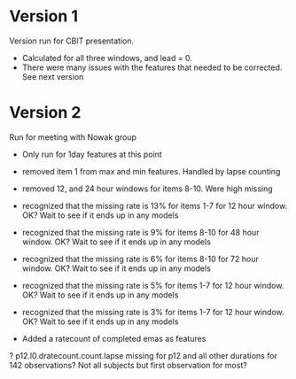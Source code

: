# Version 1
Version run for CBIT presentation.    

- Calculated for all three windows, and lead = 0. 
- There were many issues with the features that needed to be corrected.  See next version

# Version 2

Run for meeting with Nowak group
- Only run for 1day features at this point
- removed item 1 from max and min features.   Handled by lapse counting

- removed 12, and 24 hour windows for items 8-10.  Were high missing
- recognized that the missing rate is 13% for items 1-7 for 12 hour window.  OK?  Wait to see if it ends up in any models
- recognized that the missing rate is 9% for items 8-10 for 48 hour window.  OK?  Wait to see if it ends up in any models
- recognized that the missing rate is 6% for items 8-10 for 72 hour window.  OK?  Wait to see if it ends up in any models
- recognized that the missing rate is 5% for items 1-7 for 12 hour window.  OK?  Wait to see if it ends up in any models
- recognized that the missing rate is 3% for items 1-7 for 12 hour window.  OK?  Wait to see if it ends up in any models
- Added a ratecount of completed emas as features

? p12.l0.dratecount.count.lapse	 missing for p12 and all other durations for 142 observations?  Not all subjects but first observation for most?